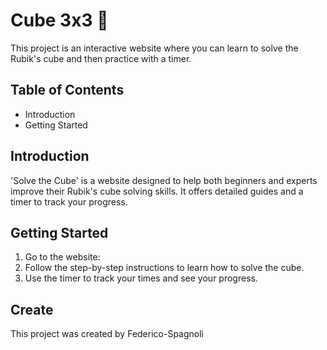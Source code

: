 # Cube 3x3 🧩

This project is an interactive website where you can learn to solve the Rubik's cube and then practice with a timer.

## Table of Contents

- Introduction
- Getting Started

## Introduction

'Solve the Cube' is a website designed to help both beginners and experts improve their Rubik's cube solving skills. It offers detailed guides and a timer to track your progress.

## Getting Started

1. Go to the website: 
2. Follow the step-by-step instructions to learn how to solve the cube.
3. Use the timer to track your times and see your progress.

## Create

This project was created by Federico-Spagnoli
